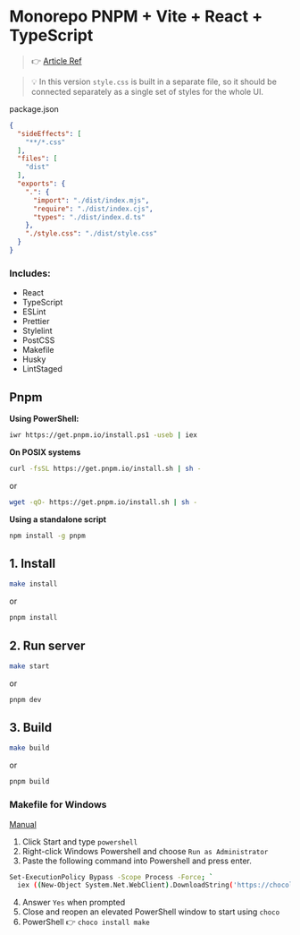 # Monorepo PNPM + Vite + React + TypeScript

> 👉 [Article Ref](https://dev.to/lico/react-monorepo-setup-tutorial-with-pnpm-and-vite-react-project-ui-utils-5705?signin=true)

> 💡 In this version `style.css` is built in a separate file, so it should be connected separately as a single set of styles for the whole UI.

package.json
```json
{
  "sideEffects": [
    "**/*.css"
  ],
  "files": [
    "dist"
  ],
  "exports": {
    ".": {
      "import": "./dist/index.mjs",
      "require": "./dist/index.cjs",
      "types": "./dist/index.d.ts"
    },
    "./style.css": "./dist/style.css"
  }
}
```

### Includes:

- React
- TypeScript
- ESLint
- Prettier
- Stylelint
- PostCSS
- Makefile
- Husky
- LintStaged

## Pnpm
**Using PowerShell:**
```bash
iwr https://get.pnpm.io/install.ps1 -useb | iex
```
**On POSIX systems**
```bash
curl -fsSL https://get.pnpm.io/install.sh | sh -
```
or
```bash
wget -qO- https://get.pnpm.io/install.sh | sh -
```
**Using a standalone script**
```bash
npm install -g pnpm
```

## 1. Install


```bash
make install
```

or

```bash
pnpm install
```

## 2. Run server

```bash
make start
```

or

```bash
pnpm dev
```

## 3. Build

```bash
make build
```

or

```bash
pnpm build
```

### Makefile for Windows

[Manual](https://jcutrer.com/windows/install-chocolatey-choco-windows10)

1. Click Start and type `powershell`
2. Right-click Windows Powershell and choose `Run as Administrator`
3. Paste the following command into Powershell and press enter.

```bash
Set-ExecutionPolicy Bypass -Scope Process -Force; `
  iex ((New-Object System.Net.WebClient).DownloadString('https://chocolatey.org/install.ps1'))
```

4. Answer `Yes` when prompted
5. Close and reopen an elevated PowerShell window to start using `choco`
6. PowerShell 👉 `choco install make`
